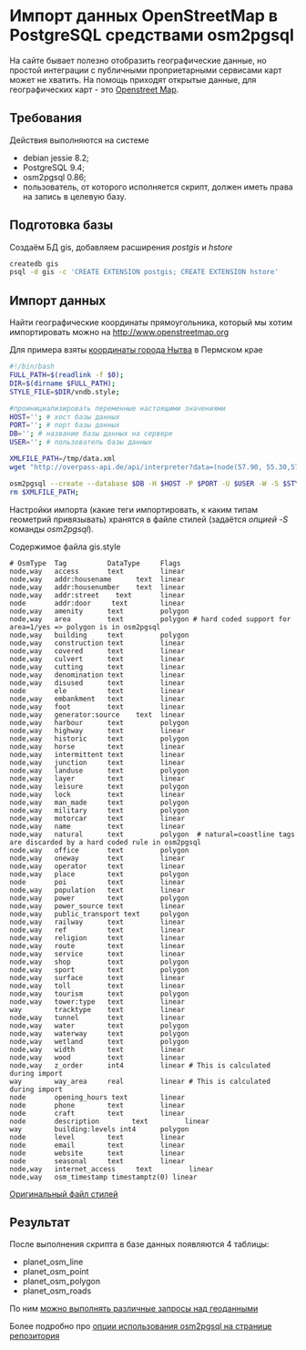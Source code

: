 # Импорт данных OpenStreetMap в PostgreSQL средствами osm2pgsql

На сайте бывает полезно отобразить географические данные, но простой интеграции с публичными проприетарными сервисами карт может не хватить.
На помощь приходят открытые данные, для географических карт - это <a href="http://www.openstreetmap.org/" target="_blank">Openstreet Map</a>.

## Требования

Действия выполняются на системе

* debian jessie 8.2;
* PostgreSQL 9.4;
* osm2pgsql 0.86;
* пользователь, от которого исполняется скрипт, должен иметь права на запись в целевую базу.


## Подготовка базы

Создаём БД gis, добавляем расширения *postgis* и *hstore*

```bash
createdb gis
psql -d gis -c 'CREATE EXTENSION postgis; CREATE EXTENSION hstore'
```

## Импорт данных
Найти географические координаты прямоугольника, который мы хотим импортировать можно на http://www.openstreetmap.org

Для примера взяты [координаты города Нытва](http://vnytve.ru/) в Пермском крае

```bash
#!/bin/bash
FULL_PATH=$(readlink -f $0);
DIR=$(dirname $FULL_PATH);
STYLE_FILE=$DIR/vndb.style;

#проинициализировать переменные настоящими значениями
HOST=''; # хост базы данных
PORT=''; # порт базы данных
DB=''; # название базы данных на сервере
USER=''; # пользователь базы данных

XMLFILE_PATH=/tmp/data.xml
wget "http://overpass-api.de/api/interpreter?data=(node(57.90, 55.30,57.96, 55.37);<;);out;" -O $XMLFILE_PATH;

osm2pgsql --create --database $DB -H $HOST -P $PORT -U $USER -W -S $STYLE_FILE /tmp/data.xml
rm $XMLFILE_PATH;
```

Настройки импорта (какие теги импортировать, к каким типам геометрий привязывать) хранятся в файле стилей (задаётся *опцией -S* команды *osm2pgsql*).

Содержимое файла gis.style

```
# OsmType  Tag          DataType     Flags
node,way   access       text         linear
node,way   addr:housename      text  linear
node,way   addr:housenumber    text  linear
node,way   addr:street    text       linear
node       addr:door     text        linear
node,way   amenity      text         polygon
node,way   area         text         polygon # hard coded support for area=1/yes => polygon is in osm2pgsql
node,way   building     text         polygon
node,way   construction text         linear
node,way   covered      text         linear
node,way   culvert      text         linear
node,way   cutting      text         linear
node,way   denomination text         linear
node,way   disused      text         linear
node       ele          text         linear
node,way   embankment   text         linear
node,way   foot         text         linear
node,way   generator:source    text  linear
node,way   harbour      text         polygon
node,way   highway      text         linear
node,way   historic     text         polygon
node,way   horse        text         linear
node,way   intermittent text         linear
node,way   junction     text         linear
node,way   landuse      text         polygon
node,way   layer        text         linear
node,way   leisure      text         polygon
node,way   lock         text         linear
node,way   man_made     text         polygon
node,way   military     text         polygon
node,way   motorcar     text         linear
node,way   name         text         linear
node,way   natural      text         polygon  # natural=coastline tags are discarded by a hard coded rule in osm2pgsql
node,way   office       text         polygon
node,way   oneway       text         linear
node,way   operator     text         linear
node,way   place        text         polygon
node       poi          text         linear
node,way   population   text         linear
node,way   power        text         polygon
node,way   power_source text         linear
node,way   public_transport text     polygon
node,way   railway      text         linear
node,way   ref          text         linear
node,way   religion     text         linear
node,way   route        text         linear
node,way   service      text         linear
node,way   shop         text         polygon
node,way   sport        text         polygon
node,way   surface      text         linear
node,way   toll         text         linear
node,way   tourism      text         polygon
node,way   tower:type   text         linear
way        tracktype    text         linear
node,way   tunnel       text         linear
node,way   water        text         polygon
node,way   waterway     text         polygon
node,way   wetland      text         polygon
node,way   width        text         linear
node,way   wood         text         linear
node,way   z_order      int4         linear # This is calculated during import
way        way_area     real         linear # This is calculated during import
node       opening_hours text        linear
node       phone        text         linear
node       craft        text         linear
node       description        text         linear
way        building:levels int4      polygon
node       level        text         linear
node       email        text         linear
node       website      text         linear
node       seasonal     text         linear
node,way   internet_access     text         linear
node,way   osm_timestamp timestamptz(0) linear
```


[Оригинальный файл стилей](https://github.com/openstreetmap/osm2pgsql/blob/master/default.style)

## Результат
После выполнения скрипта в базе данных появляются 4 таблицы:

* planet_osm_line
* planet_osm_point
* planet_osm_polygon
* planet_osm_roads

По ним [можно выполнять различные запросы над геоданными](/gis/postgis-examples)

Более подробно про [опции использования osm2pgsql на странице репозитория](https://github.com/openstreetmap/osm2pgsql)